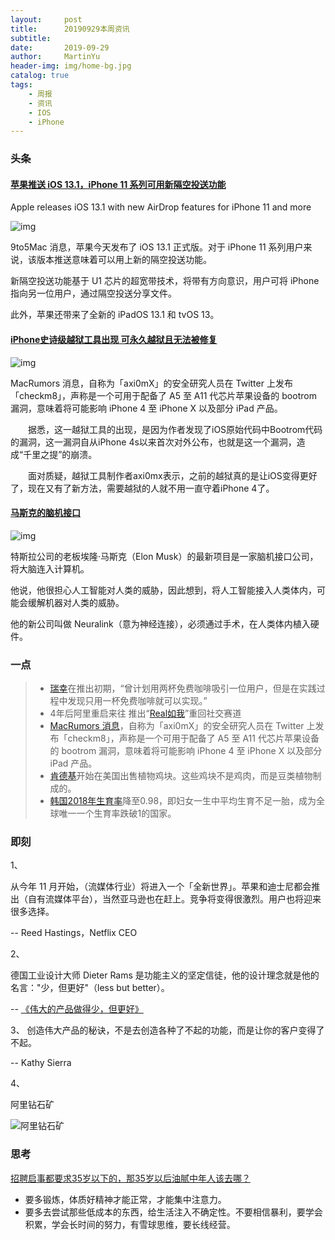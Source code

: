 ```yaml
---
layout:     post
title:      20190929本周资讯
subtitle:   
date:       2019-09-29
author:     MartinYu
header-img: img/home-bg.jpg
catalog: true
tags:
    - 周报
    - 资讯
    - IOS
    - iPhone
---
```


### 头条

#### [苹果推送 iOS 13.1，iPhone 11 系列可用新隔空投送功能](https://9to5mac.com/2019/09/24/best-ios-13-1-features/)

Apple releases iOS 13.1 with new AirDrop features for iPhone 11 and more

![img](https://9to5mac.com/wp-content/uploads/sites/6/2019/09/Screen-Shot-2019-09-24-at-10.32.22-AM.jpeg?quality=82&strip=all&w=1600)

9to5Mac 消息，苹果今天发布了 iOS 13.1 正式版。对于 iPhone 11 系列用户来说，该版本推送意味着可以用上新的隔空投送功能。

新隔空投送功能基于 U1 芯片的超宽带技术，将带有方向意识，用户可将 iPhone 指向另一位用户，通过隔空投送分享文件。

此外，苹果还带来了全新的 iPadOS 13.1 和 tvOS 13。

#### [iPhone史诗级越狱工具出现 可永久越狱且无法被修复](https://www.macrumors.com/2019/09/27/checkm8-bootrom-exploit-iphones-ipads/)

![img](https://cdn.macrumors.com/article-new/2018/01/trio-iphones-ios.jpg)

MacRumors 消息，自称为「axi0mX」的安全研究人员在 Twitter 上发布「checkm8」，声称是一个可用于配备了 A5 至 A11 代芯片苹果设备的 bootrom 漏洞，意味着将可能影响 iPhone 4 至 iPhone X 以及部分 iPad 产品。

　　据悉，这一越狱工具的出现，是因为作者发现了iOS原始代码中Bootrom代码的漏洞，这一漏洞自从iPhone 4s以来首次对外公布，也就是这一个漏洞，造成“千里之提”的崩溃。

　　面对质疑，越狱工具制作者axi0mx表示，之前的越狱真的是让iOS变得更好了，现在又有了新方法，需要越狱的人就不用一直守着iPhone 4了。



#### [马斯克的脑机接口](https://arstechnica.com/science/2019/08/elon-musks-neuralink-both-an-evolution-and-a-plan-for-radical-change/)

![img](https://www.wangbase.com/blogimg/asset/201908/bg2019081405.jpg)

特斯拉公司的老板埃隆·马斯克（Elon Musk）的最新项目是一家脑机接口公司，将大脑连入计算机。

他说，他很担心人工智能对人类的威胁，因此想到，将人工智能接入人类体内，可能会缓解机器对人类的威胁。

他的新公司叫做 Neuralink（意为神经连接），必须通过手术，在人类体内植入硬件。



### 一点

> - [瑞幸](https://finance.sina.com.cn/chanjing/gsnews/2019-09-24/doc-iicezzrq8130697.shtml)在推出初期，“曾计划用两杯免费咖啡吸引一位用户，但是在实践过程中发现只用一杯免费咖啡就可以实现。”
> - 4年后阿里重启来往 推出“[Real如我](https://mp.weixin.qq.com/s/7Dw8hhhc1r3VMKBgj-CUJg)”重回社交赛道
> - [MacRumors 消息](https://www.macrumors.com/2019/09/27/checkm8-bootrom-exploit-iphones-ipads/)，自称为「axi0mX」的安全研究人员在 Twitter 上发布「checkm8」，声称是一个可用于配备了 A5 至 A11 代芯片苹果设备的 bootrom 漏洞，意味着将可能影响 iPhone 4 至 iPhone X 以及部分 iPad 产品。
> - [肯德基](https://www.technologyreview.com/f/614226/kfc-is-testing-plant-based-chicken-nuggets-today-but-just-in-one-restaurant-for-now/)开始在美国出售植物鸡块。这些鸡块不是鸡肉，而是豆类植物制成的。
> - [韩国2018年生育率](https://finance.sina.com.cn/stock/usstock/c/2019-09-01/doc-iicezueu2542877.shtml)降至0.98，即妇女一生中平均生育不足一胎，成为全球唯一一个生育率跌破1的国家。



### 即刻

1、

从今年 11 月开始，（流媒体行业）将进入一个「全新世界」。苹果和迪士尼都会推出（自有流媒体平台），当然亚马逊也在赶上。竞争将变得很激烈。用户也将迎来很多选择。

-- Reed Hastings，Netflix CEO

2、

德国工业设计大师 Dieter Rams 是功能主义的坚定信徒，他的设计理念就是他的名言："少，但更好"（less but better）。

-- [《伟大的产品做得少，但更好》](https://uxdesign.cc/great-products-do-less-things-but-better-5dde0ee3fc76)

3、
创造伟大产品的秘诀，不是去创造各种了不起的功能，而是让你的客户变得了不起。

-- Kathy Sierra

4、

阿里钻石矿

![阿里钻石矿](https://martinyuzu.github.io/img/post-阿里钻石矿.jpg)





### 思考

[招聘启事都要求35岁以下的，那35岁以后油腻中年人该去哪？](https://mp.weixin.qq.com/s/AXmXQye9_puIFVn_okTEPw)

- 要多锻炼，体质好精神才能正常，才能集中注意力。
- 要多去尝试那些低成本的东西，给生活注入不确定性。不要相信暴利，要学会积累，学会长时间的努力，有雪球思维，要长线经营。